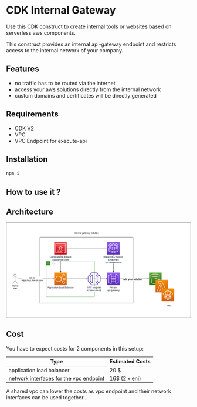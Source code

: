 # CDK Internal Gateway

Use this CDK construct to create internal tools or websites based on serverless aws components.  

This construct provides an internal api-gateway endpoint and restricts access to the internal network of your company.

## Features

- no traffic has to be routed via the internet
- access your aws solutions directly from the internal network
- custom domains and certificates will be directly generated

## Requirements

- CDK V2
- VPC
- VPC Endpoint for execute-api

## Installation

```bash
npm i
```

## How to use it ?

## Architecture

![cdk internal gateway](cdk-internal-gateway.drawio.png )

## Cost

You have to expect costs for 2 components in this setup:  

|  Type |  Estimated Costs | 
|---|---|
| application load balancer  | 20 $  | 
| network interfaces for the vpc endpoint  | 16$ (2 x eni)  |

A shared vpc can lower the costs as vpc endpoint and their network interfaces can be used together...  




